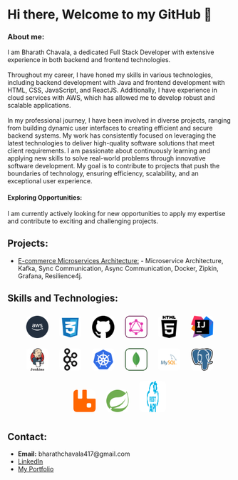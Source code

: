<html lang="en">
  <head>
    <link rel="stylesheet" href="https://github.com/BharathChavala1/BharathChavala1/blob/main/docs/style.css" />
  </head>
  <body>
    <div>
      <h1>Hi there, Welcome to my GitHub 👋</h1>
      <h3>About me:</h3>
      <p>
        I am Bharath Chavala, a dedicated Full Stack Developer with extensive
        experience in both backend and frontend technologies.
        <br />
        <br />Throughout my career, I have honed my skills in various
        technologies, including backend development with Java and frontend
        development with HTML, CSS, JavaScript, and ReactJS. Additionally, I
        have experience in cloud services with AWS, which has allowed me to
        develop robust and scalable applications. <br /><br />In my professional
        journey, I have been involved in diverse projects, ranging from building
        dynamic user interfaces to creating efficient and secure backend
        systems. My work has consistently focused on leveraging the latest
        technologies to deliver high-quality software solutions that meet client
        requirements. I am passionate about continuously learning and applying
        new skills to solve real-world problems through innovative software
        development. My goal is to contribute to projects that push the
        boundaries of technology, ensuring efficiency, scalability, and an
        exceptional user experience.
      </p>
      <h4>Exploring Opportunities:</h4>
      <p>
        I am currently actively looking for new opportunities to apply my
        expertise and contribute to exciting and challenging projects.
      </p>
    </div>
    <div>
      <h2>Projects:</h2>
      <ul>
        <li>
          <a href="">E-commerce Microservices Architecture:</a>
          - Microservice Architecture, Kafka, Sync Communication, Async
          Communication, Docker, Zipkin, Grafana, Resilience4j.
        </li>
      </ul>
    </div>
    <div>
      <h2>Skills and Technologies:</h2>
    </div>
 <p align="center">
    <img src="./Icons/aws-icon-2048x2048-ptyrjxdo.png" height="50" width="50" style="margin: 10px; border-radius: 8px;" />
    <img src="./Icons/css-3-svgrepo-com.svg" alt="CSS3" height="50" width="50" style="margin: 10px; border-radius: 8px;" />
    <img src="./Icons/github-142-svgrepo-com.svg" alt="GitHub" height="50" width="50" style="margin: 10px; border-radius: 8px;" />
    <img src="./Icons/graphql-svgrepo-com.svg" alt="GraphQL" height="50" width="50" style="margin: 10px; border-radius: 8px;" />
    <img src="./Icons/html5-01-svgrepo-com.svg" alt="HTML5" height="50" width="50" style="margin: 10px; border-radius: 8px;" />
    <img src="./Icons/intellij-idea-svgrepo-com.svg" alt="IntelliJ IDEA" height="50" width="50" style="margin: 10px; border-radius: 8px;" />
    <img src="./Icons/jenkins-svgrepo-com.svg" alt="Jenkins" height="50" width="50" style="margin: 10px; border-radius: 8px;" />
    <img src="./Icons/kafka-icon-svgrepo-com.svg" alt="Kafka" height="50" width="50" style="margin: 10px; border-radius: 8px;" />
    <img src="./Icons/kubernetes-svgrepo-com.svg" alt="Kubernetes" height="50" width="50" style="margin: 10px; border-radius: 8px;" />
    <img src="./Icons/mongodb-svgrepo-com.svg" alt="MongoDB" height="50" width="50" style="margin: 10px; border-radius: 8px;" />
    <img src="./Icons/mysql-logo-svgrepo-com.svg" alt="MySQL" height="50" width="50" style="margin: 10px; border-radius: 8px;" />
    <img src="./Icons/postgresql-svgrepo-com.svg" alt="PostgreSQL" height="50" width="50" style="margin: 10px; border-radius: 8px;" />
    <img src="./Icons/rabbitmq-icon-svgrepo-com.svg" alt="RabbitMQ" height="50" width="50" style="margin: 10px; border-radius: 8px;" />
    <img src="./Icons/spring-svgrepo-com.svg" alt="Spring" height="50" width="50" style="margin: 10px; border-radius: 8px;" />
   <img src="./Icons/rest-api-1.svg" alt="rest-api" height="70" width="60" style="margin: 10px; border-radius: 8px;" />
<!--    <img src="./Icons/JavaScript-Logo.png" alt="Spring" height="50" width="50" style="margin: 10px; border-radius: 15px;" /> -->
<!--     <img src="./Icons/png-transparent-angularjs-typescript-javascript-vue-js-others-blue-angle-text-thumbnail.png" alt="Spring" height="50" width="50" style="margin: 10px; border-radius: 15px;" /> -->

   
   
</p>
    <div>
      <h2>Contact:</h2>
      <ul>
        <li>
          <span style="font-weight: bold">Email:</span>
          bharathchavala417@gmail.com
        </li>
        <li><a href="https://www.linkedin.com/in/bharathchavala/" target="_blank">LinkedIn</a></li>
        <li><a href="https://bharathchavala1.github.io/myPortfolio/" target="_blank">My Portfolio</a></li>
      </ul>
    </div>
  </body>
</html>
